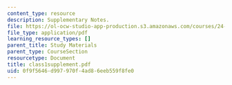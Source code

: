 ```yaml
---
content_type: resource
description: Supplementary Notes.
file: https://ol-ocw-studio-app-production.s3.amazonaws.com/courses/24-964-topics-in-phonology-fall-2004/0f9f5646d997970f4ad86eeb559f8fe0_class1supplement.pdf
file_type: application/pdf
learning_resource_types: []
parent_title: Study Materials
parent_type: CourseSection
resourcetype: Document
title: class1supplement.pdf
uid: 0f9f5646-d997-970f-4ad8-6eeb559f8fe0
---
```

